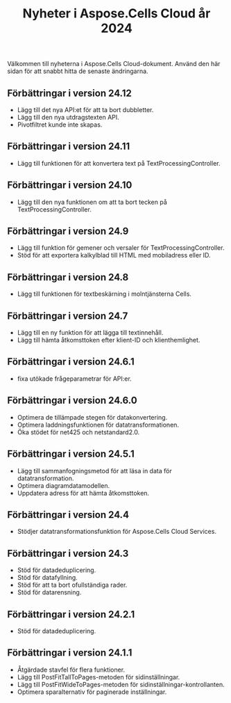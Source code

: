 ﻿---
title: Nyheter i Aspose.Cells Cloud år 2024
second_title: Documen
linktitle: Vad är nytt i 202
type: docs
weight: 20
url: /sv/new-features/2024/
keywords: What's new in aspose cells cloud. Microsoft Office Excel, Open Office Spreadsheet, CSV, PDF
description: Den här sidan beskriver de mest intressanta nya Aspose.Cells Cloud-funktionerna som introducerats i de senaste utgåvorna.
kwords: Excel, Office Moln, REST API, Kalkylblad, PDF, CSV, Json, Markdown, Nyheter i Aspose.Cells Moln
---
Välkommen till nyheterna i Aspose.Cells Cloud-dokument. Använd den här sidan för att snabbt hitta de senaste ändringarna.

## Förbättringar i version 24.12

- Lägg till det nya API:et för att ta bort dubbletter.
- Lägg till den nya utdragstexten API.
- Pivotfiltret kunde inte skapas.

## Förbättringar i version 24.11

- Lägg till funktionen för att konvertera text på TextProcessingController.

## Förbättringar i version 24.10

- Lägg till den nya funktionen om att ta bort tecken på TextProcessingController.

## Förbättringar i version 24.9

- Lägg till funktion för gemener och versaler för TextProcessingController.
- Stöd för att exportera kalkylblad till HTML med mobiladress eller ID.

## Förbättringar i version 24.8

- Lägg till funktionen för textbeskärning i molntjänsterna Cells.

## Förbättringar i version 24.7

- Lägg till en ny funktion för att lägga till textinnehåll.
- Lägg till hämta åtkomsttoken efter klient-ID och klienthemlighet.

## Förbättringar i version 24.6.1

- fixa utökade frågeparametrar för API:er.

## Förbättringar i version 24.6.0

- Optimera de tillämpade stegen för datakonvertering.
- Optimera laddningsfunktionen för datatransformationen.
- Öka stödet för net425 och netstandard2.0.

## Förbättringar i version 24.5.1

- Lägg till sammanfogningsmetod för att läsa in data för datatransformation.
- Optimera diagramdatamodellen.
- Uppdatera adress för att hämta åtkomsttoken.

## Förbättringar i version 24.4

- Stödjer datatransformationsfunktion för Aspose.Cells Cloud Services.

## Förbättringar i version 24.3

- Stöd för datadeduplicering.
- Stöd för datafyllning.
- Stöd för att ta bort ofullständiga rader.
- Stöd för datarensning.

## Förbättringar i version 24.2.1

- Stöd för datadeduplicering.

## Förbättringar i version 24.1.1

- Åtgärdade stavfel för flera funktioner.
- Lägg till PostFitTallToPages-metoden för sidinställningar.
- Lägg till PostFitWideToPages-metoden för sidinställningar-kontrollanten.
- Optimera sparalternativ för paginerade inställningar.
